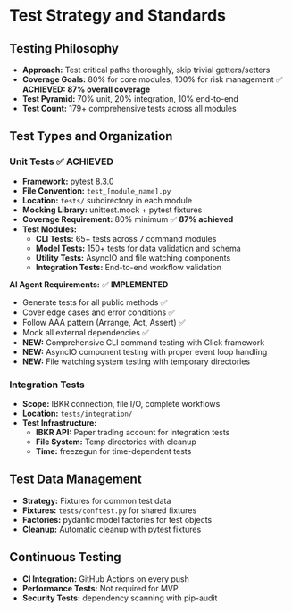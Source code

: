 # Test Strategy and Standards

## Testing Philosophy
- **Approach:** Test critical paths thoroughly, skip trivial getters/setters
- **Coverage Goals:** 80% for core modules, 100% for risk management ✅ **ACHIEVED: 87% overall coverage**
- **Test Pyramid:** 70% unit, 20% integration, 10% end-to-end
- **Test Count:** 179+ comprehensive tests across all modules

## Test Types and Organization

### Unit Tests ✅ **ACHIEVED**
- **Framework:** pytest 8.3.0
- **File Convention:** `test_[module_name].py`
- **Location:** `tests/` subdirectory in each module
- **Mocking Library:** unittest.mock + pytest fixtures
- **Coverage Requirement:** 80% minimum ✅ **87% achieved**
- **Test Modules:**
  - **CLI Tests:** 65+ tests across 7 command modules
  - **Model Tests:** 150+ tests for data validation and schema
  - **Utility Tests:** AsyncIO and file watching components
  - **Integration Tests:** End-to-end workflow validation

**AI Agent Requirements:** ✅ **IMPLEMENTED**
- Generate tests for all public methods ✅
- Cover edge cases and error conditions ✅
- Follow AAA pattern (Arrange, Act, Assert) ✅
- Mock all external dependencies ✅
- **NEW:** Comprehensive CLI command testing with Click framework
- **NEW:** AsyncIO component testing with proper event loop handling
- **NEW:** File watching system testing with temporary directories

### Integration Tests
- **Scope:** IBKR connection, file I/O, complete workflows
- **Location:** `tests/integration/`
- **Test Infrastructure:**
  - **IBKR API:** Paper trading account for integration tests
  - **File System:** Temp directories with cleanup
  - **Time:** freezegun for time-dependent tests

## Test Data Management
- **Strategy:** Fixtures for common test data
- **Fixtures:** `tests/conftest.py` for shared fixtures
- **Factories:** pydantic model factories for test objects
- **Cleanup:** Automatic cleanup with pytest fixtures

## Continuous Testing
- **CI Integration:** GitHub Actions on every push
- **Performance Tests:** Not required for MVP
- **Security Tests:** dependency scanning with pip-audit
